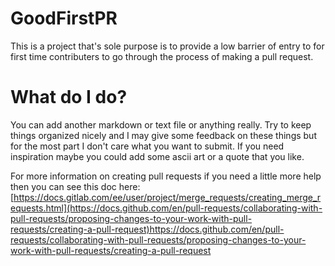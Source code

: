 # GoodFirstPR

This is a project that's sole purpose is to provide a low barrier of entry to for first time contributers to go through the process of making a pull request.

# What do I do?

You can add another markdown or text file or anything really. Try to keep things organized nicely and I may give some feedback on these things but for the most part I don't care what you want to submit. If you need inspiration maybe you could add some ascii art or a quote that you like. 

For more information on creating pull requests if you need a little more help then you can see this doc here: [https://docs.gitlab.com/ee/user/project/merge_requests/creating_merge_requests.html](https://docs.github.com/en/pull-requests/collaborating-with-pull-requests/proposing-changes-to-your-work-with-pull-requests/creating-a-pull-request)https://docs.github.com/en/pull-requests/collaborating-with-pull-requests/proposing-changes-to-your-work-with-pull-requests/creating-a-pull-request
